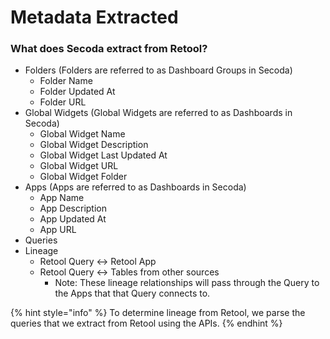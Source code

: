 # Metadata Extracted

### What does Secoda extract from Retool?

* Folders (Folders are referred to as Dashboard Groups in Secoda)
  * Folder Name
  * Folder Updated At
  * Folder URL
* Global Widgets (Global Widgets are referred to as Dashboards in Secoda)
  * Global Widget Name
  * Global Widget Description
  * Global Widget Last Updated At
  * Global Widget URL
  * Global Widget Folder
* Apps (Apps are referred to as Dashboards in Secoda)
  * App Name
  * App Description
  * App Updated At
  * App URL
* Queries
* Lineage
  * Retool Query <-> Retool App
  * Retool Query <-> Tables from other sources
    * Note: These lineage relationships will pass through the Query to the Apps that that Query connects to.&#x20;

{% hint style="info" %}
To determine lineage from Retool, we parse the queries that we extract from Retool using the APIs.&#x20;
{% endhint %}
